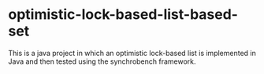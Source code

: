 # optimistic-lock-based-list-based-set
This is a java project in which an optimistic lock-based list is implemented in Java and then tested using the synchrobench framework.
